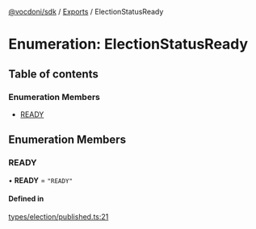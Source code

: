 [@vocdoni/sdk](/sdk) / [Exports](../modules.md) / ElectionStatusReady

# Enumeration: ElectionStatusReady

## Table of contents

### Enumeration Members

- [READY](ElectionStatusReady.md#ready)

## Enumeration Members

### READY

• **READY** = ``"READY"``

#### Defined in

[types/election/published.ts:21](https://github.com/vocdoni/vocdoni-sdk/blob/2c8c18a/src/types/election/published.ts#L21)
